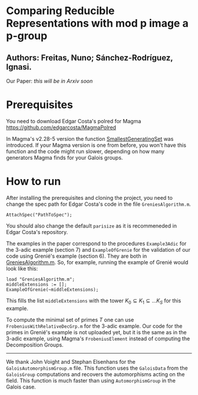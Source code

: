 # Comparing Reducible Representations with mod p image a p-group
## Authors: Freitas, Nuno; Sánchez-Rodríguez, Ignasi.
Our Paper: _this will be in Arxiv soon_

# Prerequisites
You need to download Edgar Costa's polred for Magma
https://github.com/edgarcosta/MagmaPolred

In Magma's v2.28-5 version the function [SmallestGeneratingSet](http://magma.maths.usyd.edu.au/magma/handbook/text/647#7298) was introduced. If your Magma version is one from before, you won't have this function and the code might run slower, depending on how many generators Magma finds for your Galois groups. 


# How to run
After installing the prerequisites and cloning the project, you need to change the spec path for Edgar Costa's code in the file `GreniesAlgorithm.m`. 

` AttachSpec("PathToSpec"); `

You should also change the default `parisize` as it is recommeneded in Edgar Costa's repository. 

The examples in the paper correspond to the procedures `Example3Adic` for the 3-adic example (section 7) and `ExampleOfGrenie` for the validation of our code using Grenié's example (section 6). They are both in [GreniesAlgorithm.m](https://github.com/IgnasiSanchez/ComparingReducibleReps/blob/main/GreniesAlgorithm.m). So, for example, running the example of Grenié would look like this:

```
load "GreniesAlgorithm.m";
middleExtensions := [];
ExampleOfGrenie(~middleExtensions);
```

This fills the list `middleExtensions` with the tower $K_0 \subseteq K_1\subseteq \dots K_S$ for this example. 

To compute the minimal set of primes $T$ one can use `FrobeniusWithRelativeDecGrp.m` for the 3-adic example. Our code for the primes in Grenié's example is not uploaded yet, but it is the same as in the 3-adic example, using Magma's `FrobeniusElement` instead of computing the Decomposition Groups. 

---

We thank John Voight and Stephan Elsenhans for the `GaloisAutomorphismGroup.m` file. This function uses the `GaloisData` from the `GaloisGroup` computations and recovers the automorphisms acting on the field. This function is much faster than using `AutomorphismGroup` in the Galois case. 

